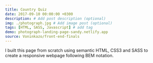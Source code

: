 ```yaml
---
title: Country Quiz
date: 2017-09-10 00:00:00 +0300
description: # Add post description (optional)
img: ./photograph.jpg # Add image post (optional)
tags: [HTML, SASS, Javascript] # add tag
demo: photograph-landing-page-sandy.netlify.app
source: Voninkazo/front-end-finals
---
```

I built this page from scratch using semantic HTML, CSS3 and SASS to create a responsive webpage following BEM notation.